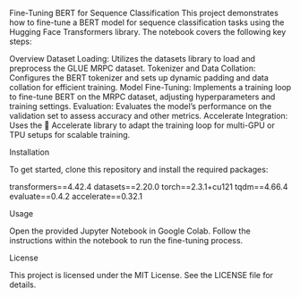 Fine-Tuning BERT for Sequence Classification
This project demonstrates how to fine-tune a BERT model for sequence classification tasks using the Hugging Face Transformers library. The notebook covers the following key steps:

Overview
Dataset Loading: Utilizes the datasets library to load and preprocess the GLUE MRPC dataset.
Tokenizer and Data Collation: Configures the BERT tokenizer and sets up dynamic padding and data collation for efficient training.
Model Fine-Tuning: Implements a training loop to fine-tune BERT on the MRPC dataset, adjusting hyperparameters and training settings.
Evaluation: Evaluates the model’s performance on the validation set to assess accuracy and other metrics.
Accelerate Integration: Uses the 🤗 Accelerate library to adapt the training loop for multi-GPU or TPU setups for scalable training.

Installation

To get started, clone this repository and install the required packages:

transformers==4.42.4
datasets==2.20.0
torch==2.3.1+cu121
tqdm==4.66.4
evaluate==0.4.2
accelerate==0.32.1

Usage

Open the provided Jupyter Notebook in Google Colab.
Follow the instructions within the notebook to run the fine-tuning process.

License

This project is licensed under the MIT License. See the LICENSE file for details.
